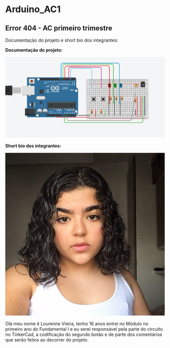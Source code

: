 # Arduino_AC1
##  Error 404  - AC primeiro trimestre

Documentação do projeto e short bio dos integrantes:


**Documentação do projeto:**

![](https://github.com/Error404-3RA/Arduino_AC1/blob/main/Ac1-esquema.png)


**Short bio dos integrantes:**

![](https://github.com/Error404-3RA/Arduino_AC1/blob/main/Lourenne.jfif)


Olá meu nome é Lourenne Vieira, tenho 16 anos entrei no Módulo no primeiro ano do Fundamental I e eu serei responsável pela parte do circuito no TinkerCad, a codificação do segundo botão e de parte dos comentários que serão feitos ao decorrer do projeto.

